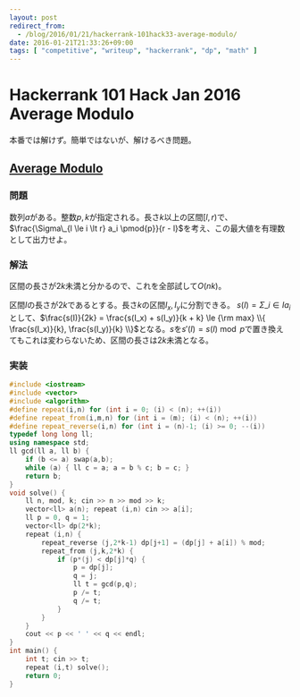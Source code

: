```yaml
---
layout: post
redirect_from:
  - /blog/2016/01/21/hackerrank-101hack33-average-modulo/
date: 2016-01-21T21:33:26+09:00
tags: [ "competitive", "writeup", "hackerrank", "dp", "math" ]
---
```


# Hackerrank 101 Hack Jan 2016 Average Modulo

本番では解けず。簡単ではないが、解けるべき問題。

## [Average Modulo](https://www.hackerrank.com/contests/101hack33/challenges/average-modulo)

### 問題

数列$a$がある。整数$p,k$が指定される。長さ$k$以上の区間$[l,r)$で、$\frac{\Sigma\_{l \le i \lt r} a_i \pmod{p}}{r - l}$を考え、この最大値を有理数として出力せよ。

### 解法

区間の長さが$2k$未満と分かるので、これを全部試して$O(nk)$。

区間$I$の長さが$2k$であるとする。長さ$k$の区間$I_x,I_y$に分割できる。
$s(I) = \Sigma\_{i \in I} a_i$として、$\frac{s(I)}{2k} = \frac{s(I_x) + s(I_y)}{k + k} \le {\rm max} \\{ \frac{s(I_x)}{k}, \frac{s(I_y)}{k} \\}$となる。$s$を$s'(I) = s(I) \bmod p$で置き換えてもこれは変わらないため、区間の長さは$2k$未満となる。

### 実装

``` c++
#include <iostream>
#include <vector>
#include <algorithm>
#define repeat(i,n) for (int i = 0; (i) < (n); ++(i))
#define repeat_from(i,m,n) for (int i = (m); (i) < (n); ++(i))
#define repeat_reverse(i,n) for (int i = (n)-1; (i) >= 0; --(i))
typedef long long ll;
using namespace std;
ll gcd(ll a, ll b) {
    if (b <= a) swap(a,b);
    while (a) { ll c = a; a = b % c; b = c; }
    return b;
}
void solve() {
    ll n, mod, k; cin >> n >> mod >> k;
    vector<ll> a(n); repeat (i,n) cin >> a[i];
    ll p = 0, q = 1;
    vector<ll> dp(2*k);
    repeat (i,n) {
        repeat_reverse (j,2*k-1) dp[j+1] = (dp[j] + a[i]) % mod;
        repeat_from (j,k,2*k) {
            if (p*(j) < dp[j]*q) {
                p = dp[j];
                q = j;
                ll t = gcd(p,q);
                p /= t;
                q /= t;
            }
        }
    }
    cout << p << ' ' << q << endl;
}
int main() {
    int t; cin >> t;
    repeat (i,t) solve();
    return 0;
}
```
